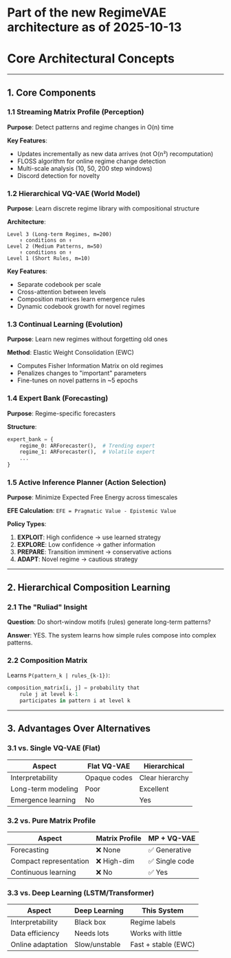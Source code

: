 # Part of the new RegimeVAE architecture as of 2025-10-13

# Core Architectural Concepts

---

## 1. Core Components

### 1.1 Streaming Matrix Profile (Perception)

**Purpose**: Detect patterns and regime changes in O(n) time

**Key Features**:
- Updates incrementally as new data arrives (not O(n²) recomputation)
- FLOSS algorithm for online regime change detection
- Multi-scale analysis (10, 50, 200 step windows)
- Discord detection for novelty

### 1.2 Hierarchical VQ-VAE (World Model)

**Purpose**: Learn discrete regime library with compositional structure

**Architecture**:
```
Level 3 (Long-term Regimes, m=200)
    ↑ conditions on ↑
Level 2 (Medium Patterns, m=50)
    ↑ conditions on ↑
Level 1 (Short Rules, m=10)
```

**Key Features**:
- Separate codebook per scale
- Cross-attention between levels
- Composition matrices learn emergence rules
- Dynamic codebook growth for novel regimes

### 1.3 Continual Learning (Evolution)

**Purpose**: Learn new regimes without forgetting old ones

**Method**: Elastic Weight Consolidation (EWC)
- Computes Fisher Information Matrix on old regimes
- Penalizes changes to "important" parameters
- Fine-tunes on novel patterns in ~5 epochs

### 1.4 Expert Bank (Forecasting)

**Purpose**: Regime-specific forecasters

**Structure**:
```python
expert_bank = {
    regime_0: ARForecaster(),  # Trending expert
    regime_1: ARForecaster(),  # Volatile expert
    ...
}
```

### 1.5 Active Inference Planner (Action Selection)

**Purpose**: Minimize Expected Free Energy across timescales

**EFE Calculation**:
`EFE = Pragmatic Value - Epistemic Value`

**Policy Types**:
1. **EXPLOIT**: High confidence → use learned strategy
2. **EXPLORE**: Low confidence → gather information
3. **PREPARE**: Transition imminent → conservative actions
4. **ADAPT**: Novel regime → cautious strategy

---

## 2. Hierarchical Composition Learning

### 2.1 The "Ruliad" Insight

**Question**: Do short-window motifs (rules) generate long-term patterns?

**Answer**: YES. The system learns how simple rules compose into complex patterns.

### 2.2 Composition Matrix

Learns `P(pattern_k | rules_{k-1})`:

```python
composition_matrix[i, j] = probability that
    rule j at level k-1
    participates in pattern i at level k
```

---

## 3. Advantages Over Alternatives

### 3.1 vs. Single VQ-VAE (Flat)

| Aspect | Flat VQ-VAE | Hierarchical |
|--------|-------------|--------------|
| Interpretability | Opaque codes | Clear hierarchy |
| Long-term modeling | Poor | Excellent |
| Emergence learning | No | Yes |

### 3.2 vs. Pure Matrix Profile

| Aspect | Matrix Profile | MP + VQ-VAE |
|--------|----------------|-------------|
| Forecasting | ❌ None | ✅ Generative |
| Compact representation | ❌ High-dim | ✅ Single code |
| Continuous learning | ❌ No | ✅ Yes |

### 3.3 vs. Deep Learning (LSTM/Transformer)

| Aspect | Deep Learning | This System |
|--------|---------------|-------------|
| Interpretability | Black box | Regime labels |
| Data efficiency | Needs lots | Works with little |
| Online adaptation | Slow/unstable | Fast + stable (EWC) |